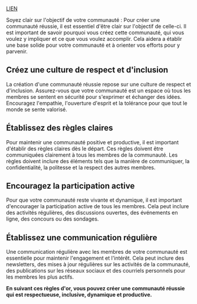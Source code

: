 [LIEN](https://next-u.academy/cours/introduction-au-referencement-social-smo/15536/)

Soyez clair sur l'objectif de votre communauté : Pour créer une communauté réussie, il est essentiel d'être clair sur l'objectif de celle-ci. Il est important de savoir pourquoi vous créez cette communauté, qui vous voulez y impliquer et ce que vous voulez accomplir. Cela aidera a établir une base solide pour votre communauté et à orienter vos efforts pour y parvenir.
## Créez une culture de respect et d'inclusion
La création d'une communauté réussie repose sur une culture de respect et d'inclusion. Assurez-vous que votre communauté est un espace où tous les membres se sentent en sécurité pour s'exprimer et échanger des idées. Encouragez l'empathie, l'ouverture d'esprit et la tolérance pour que tout le monde se sente valorisé.
## Établissez des règles claires
Pour maintenir une communauté positive et productive, il est important d'établir des règles claires dès le départ. Ces règles doivent être communiquées clairement à tous les membres de la communauté. Les règles doivent inclure des éléments tels que la manière de communiquer, la confidentialité, la politesse et la respect des autres membres.
## Encouragez la participation active
Pour que votre communauté reste vivante et dynamique, il est important d'encourager la participation active de tous les membres. Cela peut inclure des activités régulières, des discussions ouvertes, des événements en ligne, des concours ou des sondages.
## Établissez une communication régulière
Une communication régulière avec les membres de votre communauté est essentielle pour maintenir l'engagement et l'intérêt. Cela peut inclure des newsletters, des mises à jour régulières sur les activités de la communauté, des publications sur les réseaux sociaux et des courriels personnels pour les membres les plus actifs.

**En suivant ces règles d'or, vous pouvez créer une communauté réussie qui est respectueuse, inclusive, dynamique et productive.**